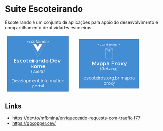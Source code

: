 # Suite Escoteirando

Escoteirando é um conjunto de aplicações para apoio do desenvolvimento e compartilhamento de atividades escoteiras.

![Architecture](Architecture.png)

## Links

* https://dev.to/mfbmina/enriquecendo-requests-com-traefik-f77
* https://gocopper.dev/
